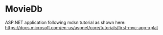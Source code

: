 # MovieDb
ASP.NET application following mdsn tutorial as shown here:  https://docs.microsoft.com/en-us/aspnet/core/tutorials/first-mvc-app-xplat 
